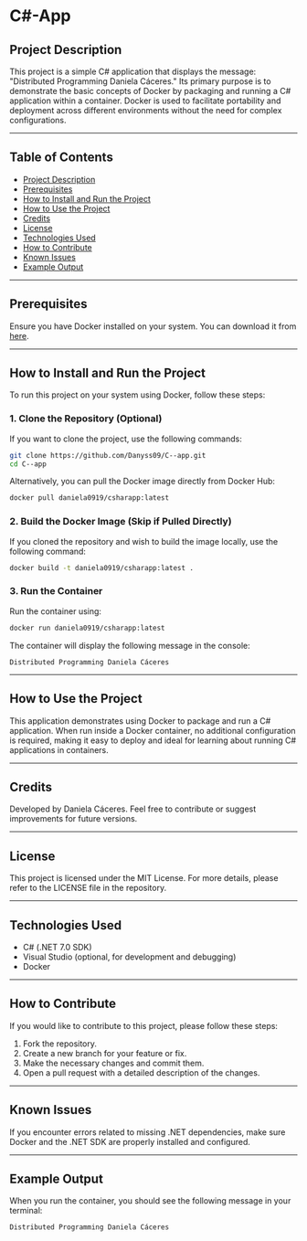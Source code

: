 # C#-App

## Project Description
This project is a simple C# application that displays the message: "Distributed Programming Daniela Cáceres." Its primary purpose is to demonstrate the basic concepts of Docker by packaging and running a C# application within a container. Docker is used to facilitate portability and deployment across different environments without the need for complex configurations.

---

## Table of Contents
- [Project Description](#project-description)
- [Prerequisites](#prerequisites)
- [How to Install and Run the Project](#how-to-install-and-run-the-project)
- [How to Use the Project](#how-to-use-the-project)
- [Credits](#credits)
- [License](#license)
- [Technologies Used](#technologies-used)
- [How to Contribute](#how-to-contribute)
- [Known Issues](#known-issues)
- [Example Output](#example-output)

---

## Prerequisites
Ensure you have Docker installed on your system. You can download it from [here](https://www.docker.com/products/docker-desktop).

---

## How to Install and Run the Project
To run this project on your system using Docker, follow these steps:

### 1. Clone the Repository (Optional)
If you want to clone the project, use the following commands:

```bash
git clone https://github.com/Danyss09/C--app.git
cd C--app
```

Alternatively, you can pull the Docker image directly from Docker Hub:

```bash
docker pull daniela0919/csharapp:latest
```

### 2. Build the Docker Image (Skip if Pulled Directly)
If you cloned the repository and wish to build the image locally, use the following command:

```bash
docker build -t daniela0919/csharapp:latest .
```

### 3. Run the Container
Run the container using:

```bash
docker run daniela0919/csharapp:latest
```

The container will display the following message in the console:

```
Distributed Programming Daniela Cáceres
```

---

## How to Use the Project
This application demonstrates using Docker to package and run a C# application. When run inside a Docker container, no additional configuration is required, making it easy to deploy and ideal for learning about running C# applications in containers.

---

## Credits
Developed by Daniela Cáceres. Feel free to contribute or suggest improvements for future versions.

---

## License
This project is licensed under the MIT License. For more details, please refer to the LICENSE file in the repository.

---

## Technologies Used
- C# (.NET 7.0 SDK)
- Visual Studio (optional, for development and debugging)
- Docker

---

## How to Contribute
If you would like to contribute to this project, please follow these steps:

1. Fork the repository.
2. Create a new branch for your feature or fix.
3. Make the necessary changes and commit them.
4. Open a pull request with a detailed description of the changes.

---

## Known Issues
If you encounter errors related to missing .NET dependencies, make sure Docker and the .NET SDK are properly installed and configured.

---

## Example Output
When you run the container, you should see the following message in your terminal:

```
Distributed Programming Daniela Cáceres
```
```
